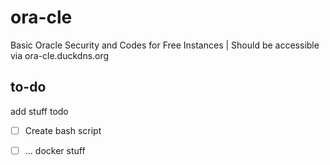 # ora-cle
Basic Oracle Security and Codes for Free Instances | Should be accessible via ora-cle.duckdns.org

## to-do

add stuff todo 

- [ ] Create bash script
- [ ] ... docker stuff
 
